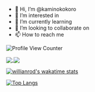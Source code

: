 - 👋 Hi, I’m @kaminokokoro
- 👀 I’m interested in 
- 🌱 I’m currently learning 
- 💞️ I’m looking to collaborate on 
- 📫 How to reach me


![Profile View Counter](https://komarev.com/ghpvc/?username=kaminokokoro)

<a href="https://github.com/anuraghazra/github-readme-stats">
  <img align="center" src="https://github-readme-stats.vercel.app/api?username=kaminokokoro&theme=tokyonight&show_icons=true" />
</a>
<a href="https://github.com/anuraghazra/convoychat](https://github.com/anuraghazra/github-readme-stats">
  <img align="center" src="https://user-images.githubusercontent.com/116713724/200164537-2413db96-416e-4364-98f6-8135e0241954.gif" />
</a>

<!-- [![Anurag's GitHub stats](https://github-readme-stats.vercel.app/api?username=kaminokokoro&theme=tokyonight&show_icons=true)](https://github.com/anuraghazra/github-readme-stats) -->

[![willianrod's wakatime stats](https://github-readme-stats.vercel.app/api/wakatime?username=kaminokokoro&theme=tokyonight)](https://github.com/anuraghazra/github-readme-stats)

[![Top Langs](https://github-readme-stats.vercel.app/api/top-langs/?username=kaminokokoro&theme=tokyonight)](https://github.com/anuraghazra/github-readme-stats)




<!---
kaminokokoro/kaminokokoro is a ✨ special ✨ repository because its `README.md` (this file) appears on your GitHub profile.
You can click the Preview link to take a look at your changes.
--->
